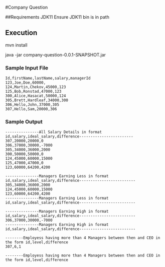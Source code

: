 #Company Question

##Requirements
JDK11
Ensure JDK11 bin is in path

## Execution 
mvn install

java -jar company-question-0.0.1-SNAPSHOT.jar <file-name>

### Sample Input File
```input
Id,firstName,lastName,salary,managerId
123,Joe,Doe,60000,
124,Martin,Chekov,45000,123
125,Bob,Ronstad,47000,123
300,Alice,Hasacat,50000,124
305,Brett,Hardleaf,34000,300
306,Hello,John,37000,305
307,Hello,Sam,20000,306
```

### Sample Output
```output
---------------All Salary Details in format id,salary,ideal_salary,difference------------------------
307,20000,20000,0
306,37000,30000,-7000
305,34000,36000,2000
300,50000,50000,0
124,45000,60000,15000
125,47000,47000,0
123,60000,64200,4200

---------------Managers Earning Less in format id,salary,ideal_salary,difference-------------------------
305,34000,36000,2000
124,45000,60000,15000
123,60000,64200,4200
---------------Managers Earning Less in format id,salary,ideal_salary,difference-------------------------

---------------Managers Earning High in format id,salary,ideal_salary,difference-------------------------
306,37000,30000,-7000
---------------Managers Earning High in format id,salary,ideal_salary,difference-------------------------

--------Employess having more than 4 Managers between then and CEO in the form id,level,difference
307,6,1

--------Employess having more than 4 Managers between then and CEO in the form id,level,difference
```
